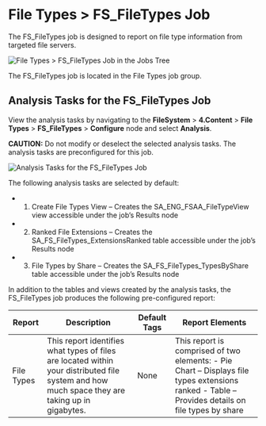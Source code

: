 # File Types > FS_FileTypes Job

The FS_FileTypes job is designed to report on file type information from targeted file servers.

![File Types > FS_FileTypes Job in the Jobs Tree](/img/product_docs/accessanalyzer/11.6/solutions/filesystem/content/filetypesjobstree.webp)

The FS_FileTypes job is located in the File Types job group.

## Analysis Tasks for the FS_FileTypes Job

View the analysis tasks by navigating to the **FileSystem** > **4.Content** > **File Types** >
**FS_FileTypes** > **Configure** node and select **Analysis**.

**CAUTION:** Do not modify or deselect the selected analysis tasks. The analysis tasks are
preconfigured for this job.

![Analysis Tasks for the FS_FileTypes Job](/img/product_docs/accessanalyzer/11.6/solutions/filesystem/content/filetypesanalysis.webp)

The following analysis tasks are selected by default:

-   1. Create File Types View – Creates the SA_ENG_FSAA_FileTypeView view accessible under the job’s
       Results node
-   2. Ranked File Extensions – Creates the SA_FS_FileTypes_ExtensionsRanked table accessible under
       the job’s Results node
-   3. File Types by Share – Creates the SA_FS_FileTypes_TypesByShare table accessible under the
       job’s Results node

In addition to the tables and views created by the analysis tasks, the FS_FileTypes job produces the
following pre-configured report:

| Report     | Description                                                                                                                                    | Default Tags | Report Elements                                                                                                                                 |
| ---------- | ---------------------------------------------------------------------------------------------------------------------------------------------- | ------------ | ----------------------------------------------------------------------------------------------------------------------------------------------- |
| File Types | This report identifies what types of files are located within your distributed file system and how much space they are taking up in gigabytes. | None         | This report is comprised of two elements: - Pie Chart – Displays file types extensions ranked - Table – Provides details on file types by share |
